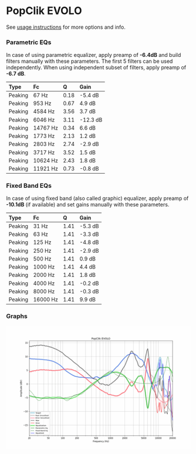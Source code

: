 # PopClik EVOLO
See [usage instructions](https://github.com/jaakkopasanen/AutoEq#usage) for more options and info.

### Parametric EQs
In case of using parametric equalizer, apply preamp of **-6.4dB** and build filters manually
with these parameters. The first 5 filters can be used independently.
When using independent subset of filters, apply preamp of **-6.7 dB**.

| Type    | Fc       |    Q | Gain     |
|:--------|:---------|:-----|:---------|
| Peaking | 67 Hz    | 0.18 | -5.4 dB  |
| Peaking | 953 Hz   | 0.67 | 4.9 dB   |
| Peaking | 4584 Hz  | 3.56 | 3.7 dB   |
| Peaking | 6046 Hz  | 3.11 | -12.3 dB |
| Peaking | 14767 Hz | 0.34 | 6.6 dB   |
| Peaking | 1773 Hz  | 2.13 | 1.2 dB   |
| Peaking | 2803 Hz  | 2.74 | -2.9 dB  |
| Peaking | 3717 Hz  | 3.52 | 1.5 dB   |
| Peaking | 10624 Hz | 2.43 | 1.8 dB   |
| Peaking | 11921 Hz | 0.73 | -0.8 dB  |

### Fixed Band EQs
In case of using fixed band (also called graphic) equalizer, apply preamp of **-10.1dB**
(if available) and set gains manually with these parameters.

| Type    | Fc       |    Q | Gain    |
|:--------|:---------|:-----|:--------|
| Peaking | 31 Hz    | 1.41 | -5.3 dB |
| Peaking | 63 Hz    | 1.41 | -3.3 dB |
| Peaking | 125 Hz   | 1.41 | -4.8 dB |
| Peaking | 250 Hz   | 1.41 | -2.9 dB |
| Peaking | 500 Hz   | 1.41 | 0.9 dB  |
| Peaking | 1000 Hz  | 1.41 | 4.4 dB  |
| Peaking | 2000 Hz  | 1.41 | 1.8 dB  |
| Peaking | 4000 Hz  | 1.41 | -0.2 dB |
| Peaking | 8000 Hz  | 1.41 | -0.3 dB |
| Peaking | 16000 Hz | 1.41 | 9.9 dB  |

### Graphs
![](./PopClik%20EVOLO.png)